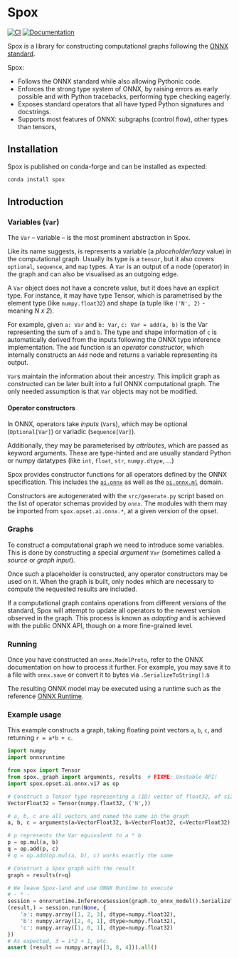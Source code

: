# Spox

[![CI](https://github.com/Quantco/spox/actions/workflows/ci.yml/badge.svg)](https://github.com/Quantco/spox/actions/workflows/ci.yml)
[![Documentation](https://img.shields.io/badge/docs-latest-success?style=plastic)](https://docs.dev.quantco.cloud/qc-github-artifacts/Quantco/spox/latest/index.html)

Spox is a library for constructing computational graphs following the [ONNX standard](https://github.com/onnx/onnx/).

Spox:

- Follows the ONNX standard while also allowing Pythonic code.
- Enforces the strong type system of ONNX, by raising errors as early possible and with Python tracebacks, performing type checking eagerly.
- Exposes standard operators that all have typed Python signatures and docstrings.
- Supports most features of ONNX: subgraphs (control flow), other types than tensors,

## Installation

Spox is published on conda-forge and can be installed as expected:

```bash
conda install spox
```

## Introduction

### Variables (`Var`)

The `Var` – variable – is the most prominent abstraction in Spox.

Like its name suggests, is represents a variable (a _placeholder/lazy_ value) in the computational graph. Usually its type is a `tensor`, but it also covers `optional`, `sequence`, and `map` types. A `Var` is an output of a node (operator) in the graph and can also be visualised as an outgoing edge.

A `Var` object does not have a concrete value, but it does have an explicit type. For instance, it may have type Tensor, which is parametrised by the element type (like `numpy.float32`) and shape (a tuple like `('N', 2)` - meaning _N x 2_).

For example, given `a: Var` and `b: Var`, `c: Var = add(a, b)` is the Var representing the sum of `a` and `b`.
The type and shape information of `c` is automatically derived from the inputs following the ONNX type inference implementation.
The `add` function is an _operator constructor_, which internally constructs an `Add` node and returns a variable representing its output.

`Var`s maintain the information about their ancestry. This implicit graph as constructed can be later built into a full ONNX computational graph. The only needed assumption is that `Var` objects may not be modified.

#### Operator constructors

In ONNX, operators take _inputs_ (`Var`s), which may be optional (`Optional[Var]`) or variadic (`Sequence[Var]`).

Additionally, they may be parameterised by _attributes_, which are passed as keyword arguments. These are type-hinted and are usually standard Python or numpy datatypes (like `int`, `float`, `str`, `numpy.dtype`, ...)

Spox provides constructor functions for all operators defined by the ONNX specification.
This includes the [`ai.onnx`](https://github.com/onnx/onnx/blob/main/docs/Operators.md) as well as the [`ai.onnx.ml`](https://github.com/onnx/onnx/blob/main/docs/Operators-ml.md) domain.

Constructors are autogenerated with the `src/generate.py` script based on the list of operator schemas provided by `onnx`. The modules with them may be imported from `spox.opset.ai.onnx.*`, at a given version of the opset.

### Graphs

To construct a computational graph we need to introduce some variables. This is done by constructing a special _argument_ `Var` (sometimes called a _source_ or _graph input_).

Once such a placeholder is constructed, any operator constructors may be used on it. When the graph is built, only nodes which are necessary to compute the requested results are included.

If a computational graph contains operations from different versions of the standard, Spox will attempt to update all operators to the newest version observed in the graph. This process is known as _adapting_ and is achieved with the public ONNX API, though on a more fine-grained level.

### Running

Once you have constructed an `onnx.ModelProto`, refer to the ONNX documentation on how to process it further. For example, you may save it to a file with `onnx.save` or convert it to bytes via `.SerializeToString()`.s

The resulting ONNX model may be executed using a runtime such as the reference [ONNX Runtime](https://onnxruntime.ai).

### Example usage

This example constructs a graph, taking floating point vectors `a`, `b`, `c`, and returning `r = a*b + c`.

```py
import numpy
import onnxruntime

from spox import Tensor
from spox._graph import arguments, results  # FIXME: Unstable API!
import spox.opset.ai.onnx.v17 as op

# Construct a Tensor type representing a (1D) vector of float32, of size N.
VectorFloat32 = Tensor(numpy.float32, ('N',))

# a, b, c are all vectors and named the same in the graph
a, b, c = arguments(a=VectorFloat32, b=VectorFloat32, c=VectorFloat32)

# p represents the Var equivalent to a * b
p = op.mul(a, b)
q = op.add(p, c)
# q = op.add(op.mul(a, b), c) works exactly the same

# Construct a Spox graph with the result
graph = results(r=q)

# We leave Spox-land and use ONNX Runtime to execute
# - * -
session = onnxruntime.InferenceSession(graph.to_onnx_model().SerializeToString())
(result,) = session.run(None, {
	'a': numpy.array([1, 2, 3], dtype=numpy.float32),
	'b': numpy.array([2, 4, 1], dtype=numpy.float32),
	'c': numpy.array([1, 0, 1], dtype=numpy.float32)
})
# As expected, 3 = 1*2 + 1, etc.
assert (result == numpy.array([3, 8, 4])).all()
```

